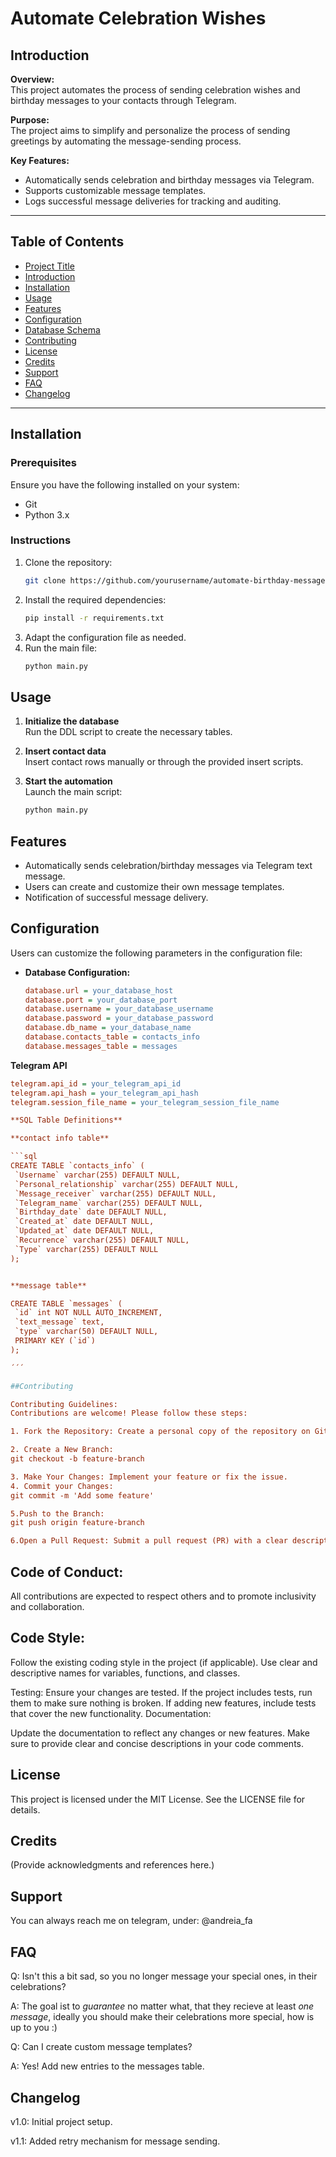 # Automate Celebration Wishes

## Introduction

**Overview:**  
This project automates the process of sending celebration wishes and birthday messages to your contacts through Telegram.

**Purpose:**  
The project aims to simplify and personalize the process of sending greetings by automating the message-sending process.

**Key Features:**
- Automatically sends celebration and birthday messages via Telegram.
- Supports customizable message templates.
- Logs successful message deliveries for tracking and auditing.

---

## Table of Contents

- [Project Title](#automate-celebration-wishes)
- [Introduction](#introduction)
- [Installation](#installation)
- [Usage](#usage)
- [Features](#features)
- [Configuration](#configuration)
- [Database Schema](#database-schema)
- [Contributing](#contributing)
- [License](#license)
- [Credits](#credits)
- [Support](#support)
- [FAQ](#faq)
- [Changelog](#changelog)

---

## Installation

### Prerequisites

Ensure you have the following installed on your system:
- Git
- Python 3.x

### Instructions

1. Clone the repository:
   ```bash
   git clone https://github.com/yourusername/automate-birthday-messages.git

  2. Install the required dependencies:
     ```bash
     pip install -r requirements.txt
     ```
  3. Adapt the configuration file as needed.
  4. Run the main file:
     ```bash
     python main.py
     ```

## Usage

1. **Initialize the database**  
   Run the DDL script to create the necessary tables.

2. **Insert contact data**  
   Insert contact rows manually or through the provided insert scripts.

3. **Start the automation**  
   Launch the main script:
   ```bash
   python main.py


## Features
- Automatically sends celebration/birthday messages via Telegram text message.
- Users can create and customize their own message templates.
- Notification of successful message delivery.

## Configuration
Users can customize the following parameters in the configuration file:

- **Database Configuration:**
  ```ini
  database.url = your_database_host
  database.port = your_database_port
  database.username = your_database_username
  database.password = your_database_password
  database.db_name = your_database_name
  database.contacts_table = contacts_info
  database.messages_table = messages

**Telegram API**
 ```ini
telegram.api_id = your_telegram_api_id
telegram.api_hash = your_telegram_api_hash
telegram.session_file_name = your_telegram_session_file_name

**SQL Table Definitions**

**contact info table**

```sql
CREATE TABLE `contacts_info` (
  `Username` varchar(255) DEFAULT NULL,
  `Personal_relationship` varchar(255) DEFAULT NULL,
  `Message_receiver` varchar(255) DEFAULT NULL,
  `Telegram_name` varchar(255) DEFAULT NULL,
  `Birthday_date` date DEFAULT NULL,
  `Created_at` date DEFAULT NULL,
  `Updated_at` date DEFAULT NULL,
  `Recurrence` varchar(255) DEFAULT NULL,
  `Type` varchar(255) DEFAULT NULL
);


**message table**

CREATE TABLE `messages` (
  `id` int NOT NULL AUTO_INCREMENT,
  `text_message` text,
  `type` varchar(50) DEFAULT NULL,
  PRIMARY KEY (`id`)
);

´´´

##Contributing

Contributing Guidelines:
Contributions are welcome! Please follow these steps:

1. Fork the Repository: Create a personal copy of the repository on GitHub.

2. Create a New Branch:
git checkout -b feature-branch

3. Make Your Changes: Implement your feature or fix the issue.
4. Commit your Changes:
git commit -m 'Add some feature'

5.Push to the Branch:
git push origin feature-branch

6.Open a Pull Request: Submit a pull request (PR) with a clear description of what was done.

```

## Code of Conduct:
All contributions are expected to respect others and to promote inclusivity and collaboration.

## Code Style:

Follow the existing coding style in the project (if applicable).
Use clear and descriptive names for variables, functions, and classes.

Testing:
Ensure your changes are tested. If the project includes tests, run them to make sure nothing is broken.
If adding new features, include tests that cover the new functionality.
Documentation:

Update the documentation to reflect any changes or new features.
Make sure to provide clear and concise descriptions in your code comments.

## License
This project is licensed under the MIT License. See the LICENSE file for details.

## Credits
(Provide acknowledgments and references here.)

## Support
You can always reach me on telegram, under: @andreia_fa

## FAQ

Q: Isn't this a bit sad, so you no longer message your special ones, in their celebrations?

A: The goal ist to *guarantee* no matter what, that they recieve at least *one message*, 
ideally you should make their celebrations more special, how is up to you :) 

Q: Can I create custom message templates?

A: Yes! Add new entries to the messages table.

## Changelog
v1.0: Initial project setup.

v1.1: Added retry mechanism for message sending.
